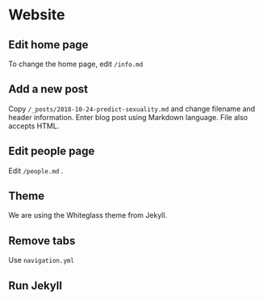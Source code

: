 # Website

## Edit home page

To change the home page, edit `/info.md`

## Add a new post
Copy `/_posts/2018-10-24-predict-sexuality.md` and change filename and header information. Enter blog post using Markdown language. File also accepts HTML.

## Edit people page

Edit `/people.md` .

## Theme

We are using the Whiteglass theme from Jekyll. 

## Remove tabs

Use `navigation.yml`

## Run Jekyll

